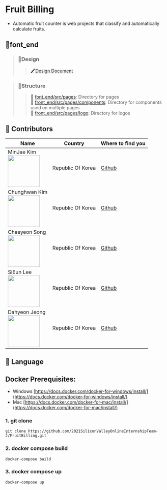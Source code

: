 # Fruit Billing

-   Automatic fruit counter is web projects that classify and automatically calculate fruits.

## 🍒font_end
> ### 🍍Design
>> [🖍Design Document](https://xd.adobe.com/view/980f8ffe-b676-4f75-bbe6-05a832d6b508-cd5c/)    
  
> ### 🍍Structure
>> 🍏 [font_end/src/pages](./front_end/src/pages): Directory for pages  
>> 🍏 [front_end/src/pages/components](./front_end/src/pages/components): Directory for components used on multiple pages  
>> 🍏 [front_end/src/pages/logo](./front_end/src/pages/logo): Directory for logos




## 🍒 Contributors
| Name | Country | Where to find you |
| ---- | ------- | ----------------- |
| MinJae Kim <br /> <img src="https://avatars.githubusercontent.com/u/33440010?s=460&u=6199a367926fe1bafc38156a85cdefae1d1f9a5a&v=4" width="100" />  | Republic Of Korea | [Github](https://github.com/minjae9610)|
| Chunghwan Kim <br /> <img src="https://avatars.githubusercontent.com/u/49121847?s=460&v=4" width="100" />  | Republic Of Korea | [Github](https://github.com/CH0213)|
| Chaeyeon Song <br /> <img src="https://avatars.githubusercontent.com/u/76681062?s=460&v=4" width="100" />  | Republic Of Korea | [Github](https://github.com/codus503)|
| SiEun Lee <br /> <img src="https://avatars.githubusercontent.com/u/55918978?s=460&v=4" width="100" />  | Republic Of Korea | [Github](https://github.com/LeeSiEun-0107)|
| Dahyeon Jeong <br /> <img src="https://avatars.githubusercontent.com/u/77030528?s=460&v=4" width="100" />  | Republic Of Korea | [Github](https://github.com/DahyeonJeong?tab=repositories)|



## 🍒 Language



## [](https://github.com/shpark76/docker-demo#docker-prerequisites)Docker Prerequisites:

-   Windows [https://docs.docker.com/docker-for-windows/install/](https://docs.docker.com/docker-for-windows/install/)
-   Mac [https://docs.docker.com/docker-for-mac/install/](https://docs.docker.com/docker-for-mac/install/)

### [](https://github.com/shpark76/docker-demo#1-git-clone)1\. git clone

```
git clone https://github.com/2021SiliconValleyOnlineInternshipTeam-J/FruitBilling.git
```

### [](https://github.com/shpark76/docker-demo#2-docker-compose-build-and-up)2\. docker compose build

```
docker-compose build
```

### 3\. docker compose up

```
docker-compose up
```
